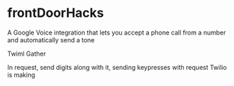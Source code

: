 # frontDoorHacks
A Google Voice integration that lets you accept a phone call from a number and automatically send a tone

Twiml Gather

In request, send digits along with it, sending keypresses with request Twilio is making

